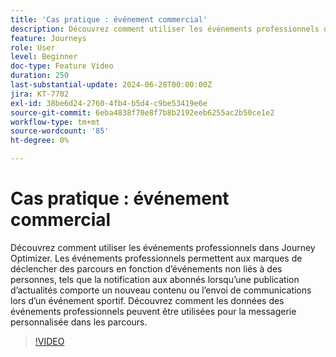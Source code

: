 ```yaml
---
title: 'Cas pratique : événement commercial'
description: Découvrez comment utiliser les événements professionnels dans Journey Optimizer. Découvrez comment les données des événements professionnels peuvent être utilisées pour la messagerie personnalisée dans les parcours.
feature: Journeys
role: User
level: Beginner
doc-type: Feature Video
duration: 250
last-substantial-update: 2024-06-28T00:00:00Z
jira: KT-7702
exl-id: 38be6d24-2760-4fb4-b5d4-c9be53419e6e
source-git-commit: 6eba4838f70e8f7b8b2192eeb6255ac2b50ce1e2
workflow-type: tm+mt
source-wordcount: '85'
ht-degree: 0%

---
```



# Cas pratique : événement commercial

Découvrez comment utiliser les événements professionnels dans Journey Optimizer. Les événements professionnels permettent aux marques de déclencher des parcours en fonction d’événements non liés à des personnes, tels que la notification aux abonnés lorsqu’une publication d’actualités comporte un nouveau contenu ou l’envoi de communications lors d’un événement sportif. Découvrez comment les données des événements professionnels peuvent être utilisées pour la messagerie personnalisée dans les parcours.

>[!VIDEO](https://video.tv.adobe.com/v/334234/?learn=on)
